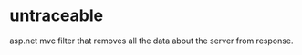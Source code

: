 untraceable
===========

asp.net mvc filter that removes all the data about the server from response.